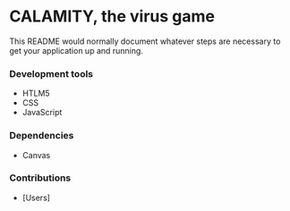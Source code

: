 # CALAMITY, the virus game #

This README would normally document whatever steps are necessary to get your application up and running.

### Development tools ###

* HTLM5
* CSS
* JavaScript

### Dependencies ###

* Canvas

### Contributions ###

* [Users]
